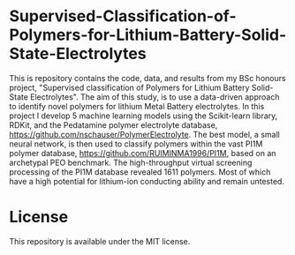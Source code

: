 # Supervised-Classification-of-Polymers-for-Lithium-Battery-Solid-State-Electrolytes
This is repository contains the code, data, and results from my BSc honours project,
"Supervised classification of Polymers for Lithium Battery Solid-State Electrolytes".
The aim of this study, is to use a data-driven approach to identify novel polymers for
lithium Metal Battery electrolytes. In this project I develop 5 machine learning models
using the Scikit-learn library, RDKit, and the Pedatamine
polymer electrolyte database, https://github.com/nschauser/PolymerElectrolyte. The best 
model, a small neural network, is then used to classify polymers within the vast PI1M 
polymer database, https://github.com/RUIMINMA1996/PI1M, based on an archetypal PEO benchmark.
The high-throughput virtual screening processing of the PI1M database revealed 1611 polymers. 
Most of which have a high potential for lithium-ion conducting ability and remain untested.

# License
This repository is available under the MIT license.
